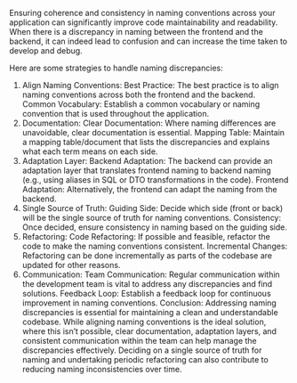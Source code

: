 Ensuring coherence and consistency in naming conventions across your application can significantly improve code maintainability and readability. When there is a discrepancy in naming between the frontend and the backend, it can indeed lead to confusion and can increase the time taken to develop and debug.

Here are some strategies to handle naming discrepancies:

1. Align Naming Conventions:
Best Practice: The best practice is to align naming conventions across both the frontend and the backend.
Common Vocabulary: Establish a common vocabulary or naming convention that is used throughout the application.
2. Documentation:
Clear Documentation: Where naming differences are unavoidable, clear documentation is essential.
Mapping Table: Maintain a mapping table/document that lists the discrepancies and explains what each term means on each side.
3. Adaptation Layer:
Backend Adaptation: The backend can provide an adaptation layer that translates frontend naming to backend naming (e.g., using aliases in SQL or DTO transformations in the code).
Frontend Adaptation: Alternatively, the frontend can adapt the naming from the backend.
4. Single Source of Truth:
Guiding Side: Decide which side (front or back) will be the single source of truth for naming conventions.
Consistency: Once decided, ensure consistency in naming based on the guiding side.
5. Refactoring:
Code Refactoring: If possible and feasible, refactor the code to make the naming conventions consistent.
Incremental Changes: Refactoring can be done incrementally as parts of the codebase are updated for other reasons.
6. Communication:
Team Communication: Regular communication within the development team is vital to address any discrepancies and find solutions.
Feedback Loop: Establish a feedback loop for continuous improvement in naming conventions.
Conclusion:
Addressing naming discrepancies is essential for maintaining a clean and understandable codebase. While aligning naming conventions is the ideal solution, where this isn’t possible, clear documentation, adaptation layers, and consistent communication within the team can help manage the discrepancies effectively. Deciding on a single source of truth for naming and undertaking periodic refactoring can also contribute to reducing naming inconsistencies over time.
